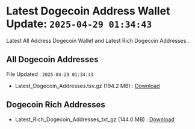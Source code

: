 # Latest Dogecoin Address Wallet Update: `2025-04-29 01:34:43`

Latest All Address Dogecoin Wallet and Latest Rich Dogecoin Addresses .

## All Dogecoin Addresses

File Updated : `2025-04-29 01:34:43`

- Latest_Dogecoin_Addresses.tsv.gz (194.2 MB) : [Download](https://github.com/Pymmdrza/Rich-Address-Wallet/releases/tag/Dogecoin)

## Dogecoin Rich Addresses

- Latest_Rich_Dogecoin_Addresses_txt_gz (144.0 MB) : [Download](https://github.com/Pymmdrza/Rich-Address-Wallet/releases/tag/Dogecoin)
